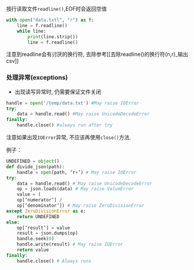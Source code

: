 按行读取文件`readline()`,EOF时会返回空值

```python
with open("data.txtl", "r") as f:
	line = f.readline()
	while line:
		print(line.strip())
		line = f.readline()
```

注意到readline会有讨厌的换行符, 去除参考[[去除readline()的换行符(n,r)_输出csv]]

### 处理异常(exceptions)

- 出现读写异常时, 仍需要保证文件关闭
```python
handle = open('/temp/data.txt') #May raise IOError
try:
	data = handle.read() #May raise UnicodeDecodeError
finally:
	handle.close() #always run after try
```

注意如果出现`IOError`异常, 不应该再使用`close()`方法.

例子：
```python
UNDEFINED = object()
def divide_json(path):
	handle = open(path, ‘r+’) # May raise IOError
try:
	data = handle.read() # May raise UnicodeDecodeError
	op = json.loads(data) # May raise ValueError
	value = (
	op[‘numerator’] /
	op[‘denominator’]) # May raise ZeroDivisionError
except ZeroDivisionError as e:
	return UNDEFINED
else:
	op[‘result’] = value
	result = json.dumps(op)
	handle.seek(0)
	handle.write(result) # May raise IOError
	return value
finally:
	handle.close() # Always runs
```